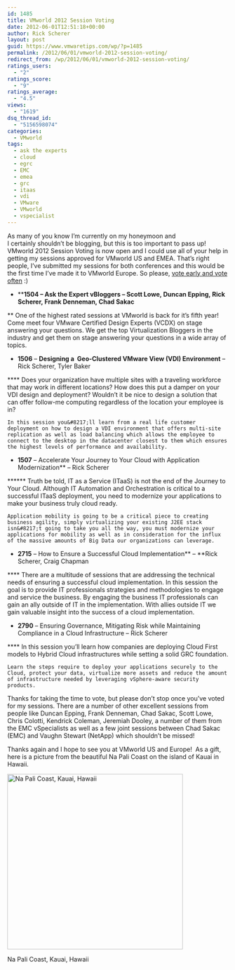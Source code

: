```yaml
---
id: 1485
title: VMworld 2012 Session Voting
date: 2012-06-01T12:51:18+00:00
author: Rick Scherer
layout: post
guid: https://www.vmwaretips.com/wp/?p=1485
permalink: /2012/06/01/vmworld-2012-session-voting/
redirect_from: /wp/2012/06/01/vmworld-2012-session-voting/
ratings_users:
  - "2"
ratings_score:
  - "9"
ratings_average:
  - "4.5"
views:
  - "1619"
dsq_thread_id:
  - "5156598074"
categories:
  - VMworld
tags:
  - ask the experts
  - cloud
  - egrc
  - EMC
  - emea
  - grc
  - itaas
  - vdi
  - VMware
  - VMworld
  - vspecialist
---
```

As many of you know I&#8217;m currently on my honeymoon and I certainly shouldn&#8217;t be blogging, but this is too important to pass up! VMworld 2012 Session Voting is now open and I could use all of your help in getting my sessions approved for VMworld US and EMEA. That&#8217;s right people, I&#8217;ve submitted my sessions for both conferences and this would be the first time I&#8217;ve made it to VMworld Europe. So please, <a title="VMworld Session Voting" href="http://www.vmworld.com/www.vmworld.com/cfp.jspa" target="_blank">vote early and vote often</a> :)

  * ****1504 – Ask the Expert vBloggers &#8211; Scott Lowe, Duncan Epping, Rick Scherer, Frank Denneman, Chad Sakac**
  
** One of the highest rated sessions at VMworld is back for it’s fifth year! Come meet four VMware Certified Design Experts (VCDX) on stage answering your questions. We get the top Virtualization Bloggers in the industry and get them on stage answering your questions in a wide array of topics.
  * **1506** – **Designing a  Geo-Clustered VMware View (VDI) Environment** – Rick Scherer, Tyler Baker
  
**** Does your organization have multiple sites with a traveling workforce that may work in different locations? How does this put a damper on your VDI design and deployment? Wouldn&#8217;t it be nice to design a solution that can offer follow-me computing regardless of the location your employee is in?
  
    In this session you&#8217;ll learn from a real life customer deployment on how to design a VDI environment that offers multi-site replication as well as load balancing which allows the employee to connect to the desktop in the datacenter closest to them which ensures the highest levels of performance and availability.
  * **1507** – Accelerate Your Journey to Your Cloud with Application Modernization** – Rick Scherer
  
****** Truth be told, IT as a Service (ITaaS) is not the end of the Journey to Your Cloud. Although IT Automation and Orchestration is critical to a successful ITaaS deployment, you need to modernize your applications to make your business truly cloud ready.
  
    Application mobility is going to be a critical piece to creating business agility, simply virtualizing your existing J2EE stack isn&#8217;t going to take you all the way, you must modernize your applications for mobility as well as in consideration for the influx of the massive amounts of Big Data our organizations can leverage.
  * **2715** – How to Ensure a Successful Cloud Implementation** – **Rick Scherer, Craig Chapman
  
**** There are a multitude of sessions that are addressing the technical needs of ensuring a successful cloud implementation. In this session the goal is to provide IT professionals strategies and methodologies to engage and service the business. By engaging the business IT professionals can gain an ally outside of IT in the implementation. With allies outside IT we gain valuable insight into the success of a cloud implementation.
  * **2790** – Ensuring Governance, Mitigating Risk while Maintaining Compliance in a Cloud Infrastructure &#8211; Rick Scherer
  
**** In this session you&#8217;ll learn how companies are deploying Cloud First models to Hybrid Cloud infrastructures while setting a solid GRC foundation.
  
    Learn the steps require to deploy your applications securely to the Cloud, protect your data, virtualize more assets and reduce the amount of infrastructure needed by leveraging vSphere-aware security products.

Thanks for taking the time to vote, but please don&#8217;t stop once you&#8217;ve voted for my sessions. There are a number of other excellent sessions from people like Duncan Epping, Frank Denneman, Chad Sakac, Scott Lowe, Chris Colotti, Kendrick Coleman, Jeremiah Dooley, a number of them from the EMC vSpecialists as well as a few joint sessions between Chad Sakac (EMC) and Vaughn Stewart (NetApp) which shouldn&#8217;t be missed!

Thanks again and I hope to see you at VMworld US and Europe!  As a gift, here is a picture from the beautiful Na Pali Coast on the island of Kauai in Hawaii.

<div id="attachment_1487" style="width: 410px" class="wp-caption aligncenter">
  <a href="https://www.vmwaretips.com/wp/wp-content/uploads/2012/06/photo.jpg"><img class=" wp-image-1487 " title="Na Pali Coast, Kauai, Hawaii" src="https://www.vmwaretips.com/wp/wp-content/uploads/2012/06/photo-300x225.jpg" alt="Na Pali Coast, Kauai, Hawaii" width="400" srcset="https://www.vmwaretips.com/wp/wp-content/uploads/2012/06/photo-300x225.jpg 300w, https://www.vmwaretips.com/wp/wp-content/uploads/2012/06/photo-1024x768.jpg 1024w" sizes="(max-width: 300px) 100vw, 300px" /></a>
  
  <p class="wp-caption-text">
    Na Pali Coast, Kauai, Hawaii
  </p>
</div>

<p style="text-align: center;">